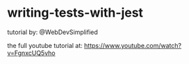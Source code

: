 # writing-tests-with-jest

tutorial by: @WebDevSimplified

the full youtube tutorial at:
https://www.youtube.com/watch?v=FgnxcUQ5vho
